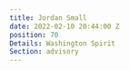```yaml
---
title: Jordan Small
date: 2022-02-10 20:44:00 Z
position: 70
Details: Washington Spirit
Section: advisory
---
```


